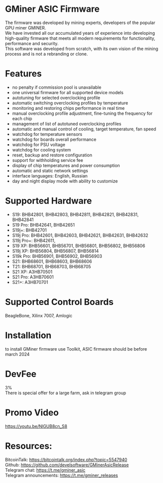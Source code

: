 # GMiner ASIC Firmware

The firmware was developed by mining experts, developers of the popular GPU miner GMINER. </br>
We have invested all our accumulated years of experience into developing high-quality firmware that meets all modern requirements for functionality, performance and security. </br>
This software was developed from scratch, with its own vision of the mining process and is not a rebranding or clone.

# Features
+ no penalty if commission pool is unavailable
+ one universal firmware for all supported device models
+ autotuning for selected overclocking profile
+ automatic switching overclocking profiles by temperature
+ monitoring and restoring chips performance in real time
+ manual overclocking profile adjustment, fine-tuning the frequency for each chip
+ management of list of autotuned overclocking profiles
+ automatic and manual control of cooling, target temperature, fan speed
+ watchdog for temperature sensors
+ watchdog for boards overall performance 
+ watchdog for PSU voltage 
+ watchdog for cooling system
+ reset, backup and restore configuration
+ support for withholding service fee
+ display of chip temperatures and power consumption
+ automatic and static network settings
+ interface languages: English, Russian
+ day and night display mode with ability to customize

# Supported Hardware
+ S19: BHB42801, BHB42803, BHB42811, BHB42821, BHB42831, BHB42841
+ S19 Pro: BHB42641, BHB42651
+ S19j+: BHB42701
+ S19j Pro: BHB42601, BHB42603, BHB42621, BHB42631, BHB42632
+ S19j Pro+: BHB42611, 
+ S19 XP: BHB56601, BHB56701, BHB56801, BHB56802, BHB56806
+ S19j XP: BHB56804, BHB56807, BHB56814
+ S19k Pro: BHB56901, BHB56902, BHB56903
+ S21: BHB68601, BHB68603, BHB68606
+ T21: BHB68701, BHB68703, BHB68705
+ S21 XP: A3HB70501
+ S21 Pro: A3HB70601
+ S21+: A3HB70701

# Supported Control Boards
BeagleBone, Xilinx 7007, Amlogic

# Installation
to install GMiner firmware use Toolkit, ASIC firmware should be before march 2024

# DevFee
3% <br/>
There is special offer for a large farm, ask in telegram group

# Promo Video
https://youtu.be/NlGUB8cn_S8

# Resources:
BitcoinTalk: https://bitcointalk.org/index.php?topic=5547940 <br/>
Github: https://github.com/develsoftware/GMinerAsicRelease <br/>
Telegram chat: https://t.me/gminer_asic <br/>
Telegram announcements: https://t.me/gminer_releases <br/>
